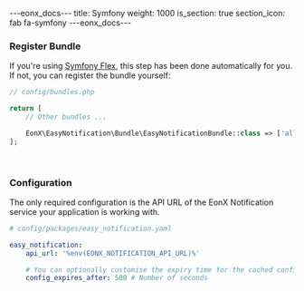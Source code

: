 ---eonx_docs---
title: Symfony
weight: 1000
is_section: true
section_icon: fab fa-symfony
---eonx_docs---

### Register Bundle

If you're using [Symfony Flex][1], this step has been done automatically for you. If not, you can register the bundle
yourself:

```php
// config/bundles.php

return [
    // Other bundles ...

    EonX\EasyNotification\Bundle\EasyNotificationBundle::class => ['all' => true],
];
```

<br>

### Configuration

The only required configuration is the API URL of the EonX Notification service your application is working with.

```yaml
# config/packages/easy_notification.yaml

easy_notification:
    api_url: '%env(EONX_NOTIFICATION_API_URL)%'

    # You can optionally customise the expiry time for the cached config here.
    config_expires_after: 500 # Number of seconds
```

[1]: https://flex.symfony.com/
